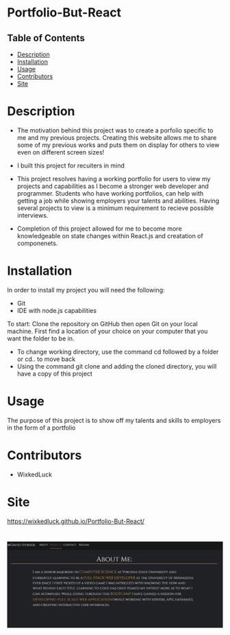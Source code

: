 # Portfolio-But-React
## Table of Contents
* [Description](#description)
* [Installation](#installation)
* [Usage](#usage)
 * [Contributors](#contributors)
 * [Site](#site)

# Description
- The motivation behind this project was to create a porfolio specific to me and my previous projects. Creating this website allows me to share some of my previous works and puts them on display for others to view even on different screen sizes!

- I built this project for recuiters in mind

- This project resolves having a working portfolio for users to view my projects and capabilities as I become a stronger web developer and programmer. Students who have working portfolios, can help with getting a job while showing employers your talents and abilities. Having several projects to view is a minimum requirement to recieve possible interviews.

- Completion of this project allowed for me to become more knowledgeable on state changes within React.js and creatation of componenets. 



# Installation
In order to install my project you will need the following: 
- Git
- IDE with node.js capabilities 

To start: 
Clone the repository on GitHub then open Git on your local machine. First find a location of your choice on your computer that you want the folder to be in.
- To change working directory, use the command cd followed by a folder or cd.. to move back  
- Using the command git clone and adding the cloned directory, you will have a copy of this project


# Usage 
The purpose of this project is to show off my talents and skills to employers in the form of a portfolio


# Contributors
- WixkedLuck


# Site
https://wixkedluck.github.io/Portfolio-But-React/
#
![PortfolioV2](./src/images/LandingPage.PNG)
